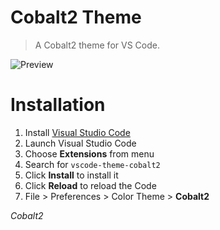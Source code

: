 # Cobalt2 Theme

> A Cobalt2 theme for VS Code.

![Preview](images/preview.gif)

# Installation

1. Install [Visual Studio Code](https://code.visualstudio.com/)
2. Launch Visual Studio Code
3. Choose **Extensions** from menu
4. Search for `vscode-theme-cobalt2`
5. Click **Install** to install it
6. Click **Reload** to reload the Code
7. File > Preferences > Color Theme > **Cobalt2**

*Cobalt2*
